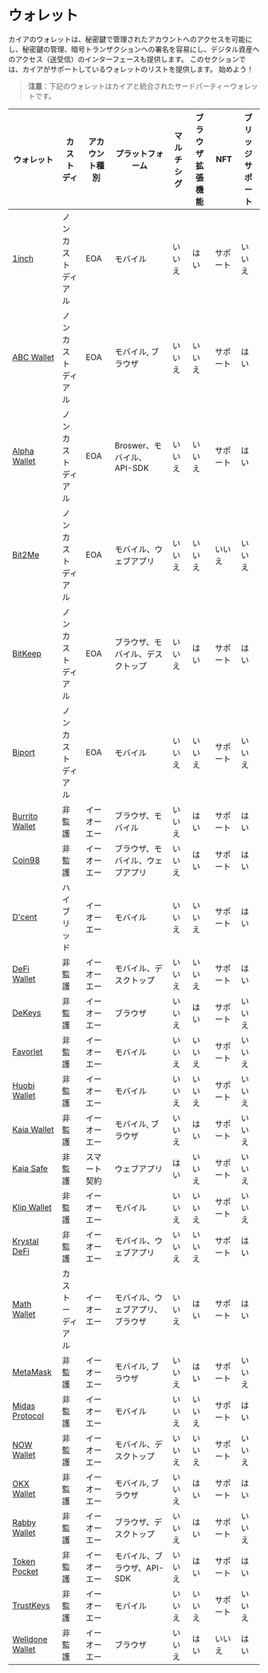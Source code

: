 # ウォレット

カイアのウォレットは、秘密鍵で管理されたアカウントへのアクセスを可能にし、秘密鍵の管理、暗号トランザクションへの署名を容易にし、デジタル資産へのアクセス（送受信）のインターフェースも提供します。 このセクションでは、カイアがサポートしているウォレットのリストを提供します。 始めよう！

> **注意**：下記のウォレットはカイアと統合されたサードパーティーウォレットです。

| ウォレット                                              | カストディ     | アカウント種別 | プラットフォーム             | マルチシグ | ブラウザ拡張機能 | NFT  | ブリッジサポート |
| -------------------------------------------------- | --------- | ------- | -------------------- | ----- | -------- | ---- | -------- |
| [1inch](https://1inch.io/wallet/)                  | ノンカストディアル | EOA     | モバイル                 | いいえ   | はい       | サポート | いいえ      |
| [ABC Wallet](https://myabcwallet.io/en/)           | ノンカストディアル | EOA     | モバイル, ブラウザ           | いいえ   | いいえ      | サポート | はい       |
| [Alpha Wallet](https://alphawallet.com/)           | ノンカストディアル | EOA     | Broswer、モバイル、API-SDK | いいえ   | いいえ      | サポート | はい       |
| [Bit2Me](https://bit2me.com/suite/wallet-klaytn)   | ノンカストディアル | EOA     | モバイル、ウェブアプリ          | いいえ   | いいえ      | いいえ  | いいえ      |
| [BitKeep](https://bitkeep.com/)                    | ノンカストディアル | EOA     | ブラウザ、モバイル、デスクトップ     | いいえ   | はい       | サポート | はい       |
| [Biport](https://biport.io/#/)                     | ノンカストディアル | EOA     | モバイル                 | いいえ   | いいえ      | サポート | いいえ      |
| [Burrito Wallet](https://www.burritowallet.com/en) | 非監護       | イーオーエー  | ブラウザ、モバイル            | いいえ   | はい       | サポート | はい       |
| [Coin98](https://coin98.com/)                      | 非監護       | イーオーエー  | ブラウザ、モバイル、ウェブアプリ     | いいえ   | はい       | サポート | はい       |
| [D'cent](https://dcentwallet.com/)                 | ハイブリッド    | イーオーエー  | モバイル                 | いいえ   | いいえ      | サポート | はい       |
| [DeFi Wallet](https://crypto.com/defi-wallet)      | 非監護       | イーオーエー  | モバイル、デスクトップ          | いいえ   | いいえ      | サポート | はい       |
| [DeKeys](https://www.atomrigs.io/)                 | 非監護       | イーオーエー  | ブラウザ                 | いいえ   | はい       | サポート | いいえ      |
| [Favorlet](https://favorlet.io/)                   | 非監護       | イーオーエー  | モバイル                 | いいえ   | いいえ      | サポート | いいえ      |
| [Huobi Wallet](https://www.itoken.com/en)          | 非監護       | イーオーエー  | モバイル                 | いいえ   | いいえ      | サポート | いいえ      |
| [Kaia Wallet](https://www.kaiawallet.io/en_US/)    | 非監護       | イーオーエー  | モバイル, ブラウザ           | いいえ   | はい       | サポート | いいえ      |
| [Kaia Safe](https://safe.kaia.io/)                 | 非監護       | スマート契約  | ウェブアプリ               | はい    | いいえ      | サポート | いいえ      |
| [Klip Wallet](https://klipwallet.com/)             | 非監護       | イーオーエー  | モバイル                 | いいえ   | いいえ      | サポート | いいえ      |
| [Krystal DeFi](https://krystal.app/)               | 非監護       | イーオーエー  | モバイル、ウェブアプリ          | いいえ   | いいえ      | サポート | はい       |
| [Math Wallet](https://mathwallet.org/en-us/)       | カストーディアル  | イーオーエー  | モバイル、ウェブアプリ、ブラウザ     | いいえ   | はい       | サポート | はい       |
| [MetaMask](https://metamask.io/)                   | 非監護       | イーオーエー  | モバイル, ブラウザ           | いいえ   | はい       | サポート | いいえ      |
| [Midas Protocol](https://midasprotocol.io/)        | 非監護       | イーオーエー  | モバイル                 | いいえ   | いいえ      | サポート | はい       |
| [NOW Wallet](https://walletnow.app/)               | 非監護       | イーオーエー  | モバイル、デスクトップ          | いいえ   | いいえ      | サポート | いいえ      |
| [OKX Wallet](https://www.okx.com/web3)             | 非監護       | イーオーエー  | モバイル, ブラウザ           | いいえ   | はい       | サポート | はい       |
| [Rabby Wallet](https://rabby.io/)                  | 非監護       | イーオーエー  | ブラウザ、デスクトップ          | いいえ   | はい       | サポート | いいえ      |
| [Token Pocket](https://www.tokenpocket.pro/en)     | 非監護       | イーオーエー  | モバイル、ブラウザ、API-SDK    | いいえ   | はい       | サポート | はい       |
| [TrustKeys](https://trustkeys.network/)            | 非監護       | イーオーエー  | モバイル                 | いいえ   | いいえ      | サポート | いいえ      |
| [Welldone Wallet](https://welldonestudio.io/)      | 非監護       | イーオーエー  | ブラウザ                 | いいえ   | はい       | いいえ  | はい       |

